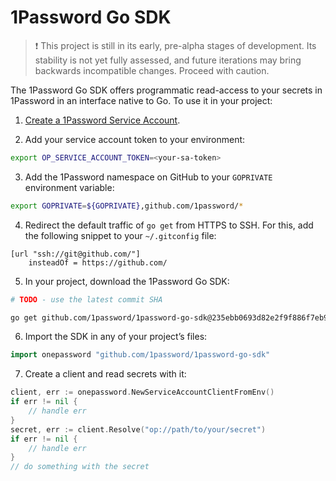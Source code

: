 # 1Password Go SDK

> ❗ This project is still in its early, pre-alpha stages of development. Its stability is not yet fully assessed, and future iterations may bring backwards incompatible changes. Proceed with caution.

The 1Password Go SDK offers programmatic read-access to your secrets in 1Password in an interface native to Go. To use it in your project:

1. [Create a 1Password Service Account](https://developer.1password.com/docs/service-accounts/get-started/#create-a-service-account).

2. Add your service account token to your environment:

```bash
export OP_SERVICE_ACCOUNT_TOKEN=<your-sa-token>
```

3. Add the 1Password namespace on GitHub to your `GOPRIVATE` environment variable:

```bash
export GOPRIVATE=${GOPRIVATE},github.com/1password/*
```

4. Redirect the default traffic of `go get` from HTTPS to SSH. For this, add the following snippet to your `~/.gitconfig` file:

```
[url "ssh://git@github.com/"]
	insteadOf = https://github.com/
```

5. In your project, download the 1Password Go SDK:

```bash
# TODO - use the latest commit SHA

go get github.com/1password/1password-go-sdk@235ebb0693d82e2f9f886f7eb9d672d4ba3b1e8e
```

6. Import the SDK in any of your project’s files:

```go
import onepassword "github.com/1password/1password-go-sdk"
```

7. Create a client and read secrets with it:

```go
client, err := onepassword.NewServiceAccountClientFromEnv()
if err != nil {
	// handle err
}
secret, err := client.Resolve("op://path/to/your/secret")
if err != nil {
	// handle err
}
// do something with the secret
```
